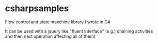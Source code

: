 csharpsamples
=============

Flow control and state maxchine library I wrote in C#

It can be used with a jquery like  "fluent interface" (e.g.) chaining activities and then next operation affecting all of them)
